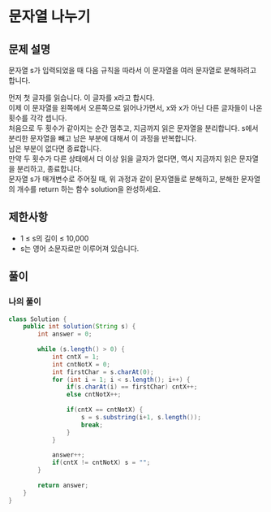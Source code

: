 # 문자열 나누기
## 문제 설명
문자열 s가 입력되었을 때 다음 규칙을 따라서 이 문자열을 여러 문자열로 분해하려고 합니다.  

먼저 첫 글자를 읽습니다. 이 글자를 x라고 합시다.  
이제 이 문자열을 왼쪽에서 오른쪽으로 읽어나가면서, x와 x가 아닌 다른 글자들이 나온 횟수를 각각 셉니다.  
처음으로 두 횟수가 같아지는 순간 멈추고, 지금까지 읽은 문자열을 분리합니다.
s에서 분리한 문자열을 빼고 남은 부분에 대해서 이 과정을 반복합니다.  
남은 부분이 없다면 종료합니다.  
만약 두 횟수가 다른 상태에서 더 이상 읽을 글자가 없다면, 역시 지금까지 읽은 문자열을 분리하고, 종료합니다.  
문자열 s가 매개변수로 주어질 때, 위 과정과 같이 문자열들로 분해하고, 분해한 문자열의 개수를 return 하는 함수 solution을 완성하세요.  

## 제한사항
* 1 ≤ s의 길이 ≤ 10,000
* s는 영어 소문자로만 이루어져 있습니다.

## 풀이
### 나의 풀이
```java
class Solution {
    public int solution(String s) {
        int answer = 0;
        
        while (s.length() > 0) {
            int cntX = 1;
            int cntNotX = 0;
            int firstChar = s.charAt(0);
            for (int i = 1; i < s.length(); i++) {
                if(s.charAt(i) == firstChar) cntX++;
                else cntNotX++;
                
                if(cntX == cntNotX) {
                    s = s.substring(i+1, s.length());
                    break;
                }
            }
            
            answer++;
            if(cntX != cntNotX) s = "";
        } 
        
        return answer;
    }
}
```  
